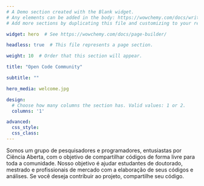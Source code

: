 ```yaml
---
# A Demo section created with the Blank widget.
# Any elements can be added in the body: https://wowchemy.com/docs/writing-markdown-latex/
# Add more sections by duplicating this file and customizing to your requirements.

widget: hero  # See https://wowchemy.com/docs/page-builder/

headless: true  # This file represents a page section.

weight: 10  # Order that this section will appear.

title: "Open Code Community"

subtitle: ""

hero_media: welcome.jpg

design:
  # Choose how many columns the section has. Valid values: 1 or 2.
  columns: '1'

advanced:
  css_style:
  css_class:
---
```


Somos um grupo de pesquisadores e programadores, entusiastas por Ciência Aberta, com o objetivo de compartilhar códigos de forma livre para toda a comunidade. Nosso objetivo é ajudar estudantes de doutorado, mestrado e profissionais de mercado com a elaboração de seus códigos e análises. Se você deseja contribuir ao projeto, compartilhe seu código.

